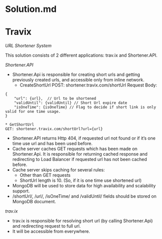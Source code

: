 # Solution.md
# Travix
*URL Shortener System*

This solution consists of 2 different applications: trav.ix and Shortener.API.

*Shortener.API*

* Shortener.Api is responsible for creating short urls and getting previously created urls, and accessible only from inline network.
	* CreateShortUrl
	POST: shortener.travix.com/shortUrl
	Request Body: 
```
{
	"url": {url},  // Url to be shortened
	"validUntil": {validUntil} // Short Url expire date
	"isOneTime": {isOneTime} // Flag to decide if short link is only valid for one time usage.
}		
```
	* GetShortUrl
	GET: shortener.travix.com/shortUrl?url={url}
* Shortener.API returns Http 404, if requested url not found or if it’s one time use url and has been used before. 
* Cache server caches GET requests which has been made on Shortener.Api. It is responsible for returning cached response and redirecting to Load Balancer if requested url has not been cached before.
* Cache server skips caching for several rules:
	* Other than GET requests
	* ShortUrl length is 10. (So, if it is one time use shortened url)
* MongoDB will be used to store data for high availability and scalability support.
* /shortUrl/, /url/, /isOneTime/ and /validUntil/ fields should be stored on MongoDB document.

*trav.ix*
* trav.ix is responsible for resolving short url (by calling Shortener.Api) and redirecting request to full url.
* It will be accessible from everywhere. 